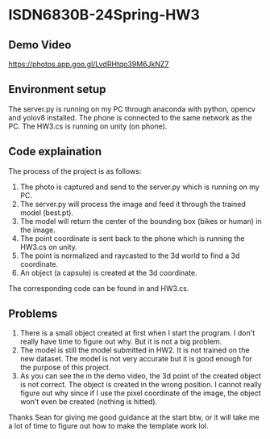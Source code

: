 # ISDN6830B-24Spring-HW3

## Demo Video
https://photos.app.goo.gl/LvdRHtqo39M6JkNZ7

## Environment setup
The server.py is running on my PC through anaconda with python, opencv and yolov8 installed. The phone is connected to the same network as the PC. The HW3.cs is running on unity (on phone).

## Code explaination
The process of the project is as follows:
1. The photo is captured and send to the server.py which is running on my PC.
2. The server.py will process the image and feed it through the trained model (best.pt).
3. The model will return the center of the bounding box (bikes or human) in the image.
4. The point coordinate is sent back to the phone which is running the HW3.cs on unity.
5. The point is normalized and raycasted to the 3d world to find a 3d coordinate.
6. An object (a capsule) is created at the 3d coordinate.

The corresponding code can be found in  and HW3.cs.

## Problems
1. There is a small object created at first when I start the program. I don't really have time to figure out why. But it is not a big problem.
2. The model is still the model submitted in HW2. It is not trained on the new dataset. The model is not very accurate but it is good enough for the purpose of this project.
3. As you can see the in the demo video, the 3d point of the created object is not correct. The object is created in the wrong position. I cannot really figure out why since if I use the pixel coordinate of the image, the object won't even be created (nothing is hitted).

Thanks Sean for giving me good guidance at the start btw, or it will take me a lot of time to figure out how to make the template work lol.